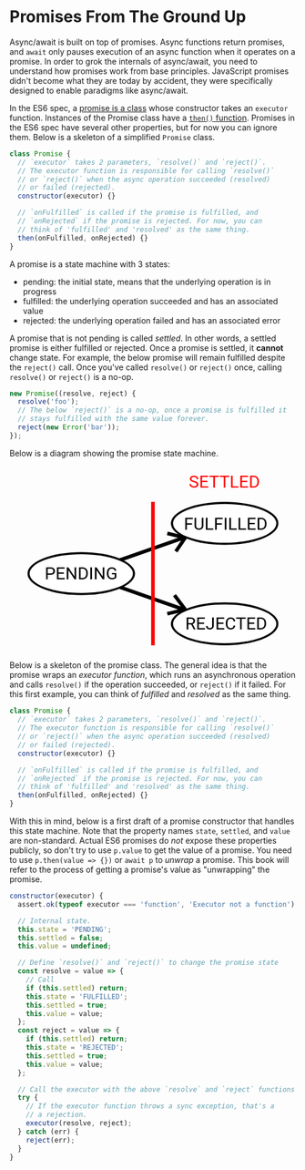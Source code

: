 # Promises From The Ground Up

Async/await is built on top of promises. Async functions return promises, and
`await` only pauses execution of an async function when it operates on a promise.
In order to grok the internals of async/await, you need to understand how
promises work from base principles. JavaScript promises didn't become what they
are today by accident, they were specifically designed to enable paradigms like
async/await.

In the ES6 spec, a [promise is a class](http://www.ecma-international.org/ecma-262/6.0/#sec-promise-executor) whose
constructor takes an `executor` function. Instances of the Promise class have a
[`then()` function](http://www.ecma-international.org/ecma-262/6.0/#sec-promise.prototype.then). Promises in the ES6 spec have several other properties, but for now you can
ignore them. Below is a skeleton of a simplified `Promise` class.

```javascript
class Promise {
  // `executor` takes 2 parameters, `resolve()` and `reject()`.
  // The executor function is responsible for calling `resolve()`
  // or `reject()` when the async operation succeeded (resolved)
  // or failed (rejected).
  constructor(executor) {}

  // `onFulfilled` is called if the promise is fulfilled, and
  // `onRejected` if the promise is rejected. For now, you can
  // think of 'fulfilled' and 'resolved' as the same thing.
  then(onFulfilled, onRejected) {}
}
```

A promise is a state machine with 3 states:

* pending: the initial state, means that the underlying operation is in progress
* fulfilled: the underlying operation succeeded and has an associated value
* rejected: the underlying operation failed and has an associated error

A promise that is not pending is called _settled_. In other words, a settled
promise is either fulfilled or rejected. Once a promise is settled,
it **cannot** change state.
For example, the below promise will remain fulfilled despite the `reject()` call.
Once you've called `resolve()` or `reject()` once, calling `resolve()` or `reject()`
is a no-op.

```javascript
new Promise((resolve, reject) {
  resolve('foo');
  // The below `reject()` is a no-op, once a promise is fulfilled it
  // stays fulfilled with the same value forever.
  reject(new Error('bar'));
});
```

Below is a diagram showing the promise state machine.

<svg xmlns="http://www.w3.org/2000/svg" width="800" height="520" viewbox="0 0 400 260">
  <line x1="100" y1="150" x2="300" y2="80" style="stroke:#000;stroke-width:5" />
  <line x1="100" y1="150" x2="300" y2="220" style="stroke:#000;stroke-width:5" />

  <line x1="245" y1="100" x2="220" y2="94" style="stroke:#000;stroke-width:5" />
  <line x1="245" y1="100" x2="232" y2="119" style="stroke:#000;stroke-width:5" />

  <line x1="245" y1="200" x2="230" y2="180" style="stroke:#000;stroke-width:5" />
  <line x1="245" y1="200" x2="220" y2="206" style="stroke:#000;stroke-width:5" />

  <!-- Pending -->
  <ellipse rx="75" ry="30" cx="100" cy="150" fill="#000"/>
  <ellipse rx="72" ry="27" cx="100" cy="150" fill="#fff"/>
  <text x="49" y="158" font-family="Roboto" font-size="24">
    PENDING
  </text>

  <!-- Fulfilled -->
  <ellipse rx="75" ry="30" cx="300" cy="80" fill="#000"/>
  <ellipse rx="72" ry="27" cx="300" cy="80" fill="#fff"/>
  <text x="243" y="89" font-family="Roboto" font-size="24">
    FULFILLED
  </text>

  <!-- Rejected -->
  <ellipse rx="75" ry="30" cx="300" cy="220" fill="#000"/>
  <ellipse rx="72" ry="27" cx="300" cy="220" fill="#fff"/>
  <text x="245" y="228" font-family="Roboto" font-size="24">
    REJECTED
  </text>

  <!-- Settled -->
  <line x1="200" y1="250" x2="200" y2="50" style="stroke:#f00;stroke-width:5" />
  <text x="250" y="30" font-family="Roboto" font-size="24" fill="red">
    SETTLED
  </text>
</svg>

Below is a skeleton of the promise class. The general idea is
that the promise wraps an _executor function_, which runs an
asynchronous operation and calls `resolve()` if the operation
succeeded, or `reject()` if it failed. For this first example,
you can think of _fulfilled_ and _resolved_ as the same thing.

```javascript
class Promise {
  // `executor` takes 2 parameters, `resolve()` and `reject()`.
  // The executor function is responsible for calling `resolve()`
  // or `reject()` when the async operation succeeded (resolved)
  // or failed (rejected).
  constructor(executor) {}

  // `onFulfilled` is called if the promise is fulfilled, and
  // `onRejected` if the promise is rejected. For now, you can
  // think of 'fulfilled' and 'resolved' as the same thing.
  then(onFulfilled, onRejected) {}
}
```


With this in mind, below is a first draft of a promise constructor that handles this state machine. Note that the property names `state`, `settled`, and `value`
are non-standard. Actual ES6 promises do *not* expose these properties publicly,
so don't try to use `p.value` to get the value of a promise. You need to use
`p.then(value => {})` or `await p` to _unwrap_ a promise. This book will refer
to the process of getting a promise's value as "unwrapping" the promise.

```javascript
constructor(executor) {
  assert.ok(typeof executor === 'function', 'Executor not a function');

  // Internal state.
  this.state = 'PENDING';
  this.settled = false;
  this.value = undefined;

  // Define `resolve()` and `reject()` to change the promise state
  const resolve = value => {
    // Call
    if (this.settled) return;
    this.state = 'FULFILLED';
    this.settled = true;
    this.value = value;
  };
  const reject = value => {
    if (this.settled) return;
    this.state = 'REJECTED';
    this.settled = true;
    this.value = value;
  };

  // Call the executor with the above `resolve` and `reject` functions
  try {
    // If the executor function throws a sync exception, that's a
    // a rejection.
    executor(resolve, reject);
  } catch (err) {
    reject(err);
  }
}
```
